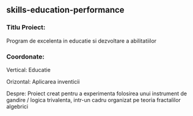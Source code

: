 ## skills-education-performance

### Titlu Proiect: 
Program de excelenta in educatie si dezvoltare a abilitatiilor

### Coordonate:
Vertical: Educatie

Orizontal: Aplicarea inventicii

Despre:
Proiect creat pentru a experimenta folosirea unui instrument de gandire / logica trivalenta, intr-un cadru organizat pe teoria
fractalilor algebrici

